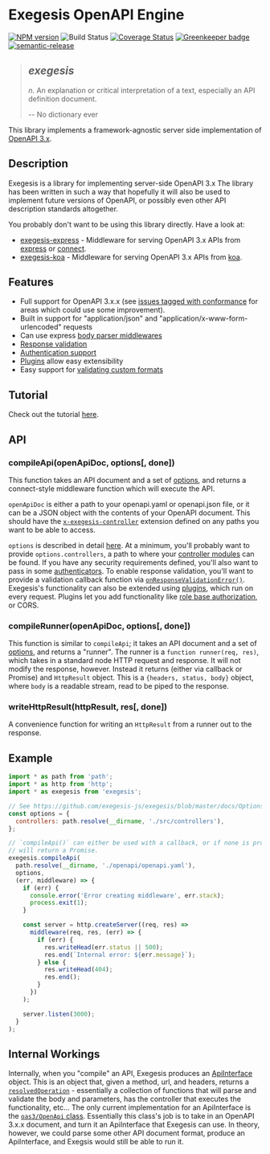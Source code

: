 # Exegesis OpenAPI Engine

[![NPM version](https://badge.fury.io/js/exegesis.svg)](https://npmjs.org/package/exegesis)
![Build Status](https://github.com/exegesis-js/exegesis/workflows/GitHub%20CI/badge.svg)
[![Coverage Status](https://coveralls.io/repos/exegesis-js/exegesis/badge.svg)](https://coveralls.io/r/exegesis-js/exegesis)
[![Greenkeeper badge](https://badges.greenkeeper.io/exegesis-js/exegesis.svg)](https://greenkeeper.io/)
[![semantic-release](https://img.shields.io/badge/%20%20%F0%9F%93%A6%F0%9F%9A%80-semantic--release-e10079.svg)](https://github.com/semantic-release/semantic-release)

> ## _exegesis_
>
> _n._ An explanation or critical interpretation of a text, especially an
> API definition document.
>
> -- No dictionary ever

This library implements a framework-agnostic server side implementation of
[OpenAPI 3.x](https://github.com/OAI/OpenAPI-Specification/blob/master/versions/3.0.1.md#requestBodyObject).

## Description

Exegesis is a library for implementing server-side OpenAPI 3.x The library has been
written in such a way that hopefully it will also be used to implement future
versions of OpenAPI, or possibly even other API description standards altogether.

You probably don't want to be using this library directly. Have a look at:

- [exegesis-express](https://github.com/exegesis-js/exegesis-express) - Middleware
  for serving OpenAPI 3.x APIs from [express](https://expressjs.com/) or
  [connect](https://github.com/senchalabs/connect).
- [exegesis-koa](https://github.com/confuser/exegesis-koa) - Middleware
  for serving OpenAPI 3.x APIs from [koa](https://koajs.com/).

## Features

- Full support for OpenAPI 3.x.x (see [issues tagged with conformance](https://github.com/exegesis-js/exegesis/issues?q=is%3Aissue+is%3Aopen+label%3Aconformance) for areas which could use some improvement).
- Built in support for "application/json" and "application/x-www-form-urlencoded" requests
- Can use express [body parser middlewares](https://github.com/exegesis-js/exegesis/blob/master/docs/Options.md#mimetypeparsers)
- [Response validation](https://github.com/exegesis-js/exegesis/blob/master/docs/Options.md#onresponsevalidationerror)
- [Authentication support](https://github.com/exegesis-js/exegesis/blob/master/docs/OAS3%20Security.md)
- [Plugins](https://github.com/exegesis-js/exegesis/tree/master/docs) allow easy extensibility
- Easy support for [validating custom formats](https://github.com/exegesis-js/exegesis/blob/master/docs/Options.md#customformats)

## Tutorial

Check out the tutorial [here](https://github.com/exegesis-js/exegesis/blob/master/docs/Tutorial.md).

## API

### compileApi(openApiDoc, options[, done])

This function takes an API document and a set of
[options](https://github.com/exegesis-js/exegesis/blob/master/docs/Options.md),
and returns a connect-style middleware function which will execute the API.

`openApiDoc` is either a path to your openapi.yaml or openapi.json file,
or it can be a JSON object with the contents of your OpenAPI document. This
should have the [`x-exegesis-controller`](https://github.com/exegesis-js/exegesis/blob/master/docs/OAS3%20Specification%20Extensions.md)
extension defined on any paths you want to be able to access.

`options` is described in detail [here](https://github.com/exegesis-js/exegesis/blob/master/docs/Options.md). At a
minimum, you'll probably want to provide `options.controllers`, a path to where
your [controller modules](https://github.com/exegesis-js/exegesis/blob/master/docs/Exegesis%20Controllers.md)
can be found. If you have any security requirements defined, you'll also
want to pass in some [authenticators](https://github.com/exegesis-js/exegesis/blob/master/docs/OAS3%20Security.md).
To enable response validation, you'll want to provide a validation callback
function via [`onResponseValidationError()`](https://github.com/exegesis-js/exegesis/blob/master/docs/Options.md#onresponsevalidationerror).
Exegesis's functionality can also be extended using [plugins](https://github.com/exegesis-js/exegesis/tree/master/docs),
which run on every request. Plugins let you add functionality like
[role base authorization](https://github.com/exegesis-js/exegesis-plugin-roles),
or CORS.

### compileRunner(openApiDoc, options[, done])

This function is similar to `compileApi`; it takes an API document and a set of
[options](https://github.com/exegesis-js/exegesis/blob/master/docs/Options.md),
and returns a "runner". The runner is a `function runner(req, res)`, which takes
in a standard node HTTP request and response. It will not modify the response,
however. Instead it returns (either via callback or Promise) and `HttpResult`
object. This is a `{headers, status, body}` object, where `body` is a readable
stream, read to be piped to the response.

### writeHttpResult(httpResult, res[, done])

A convenience function for writing an `HttpResult` from a runner out to the
response.

## Example

```js
import * as path from 'path';
import * as http from 'http';
import * as exegesis from 'exegesis';

// See https://github.com/exegesis-js/exegesis/blob/master/docs/Options.md
const options = {
  controllers: path.resolve(__dirname, './src/controllers'),
};

// `compileApi()` can either be used with a callback, or if none is provided,
// will return a Promise.
exegesis.compileApi(
  path.resolve(__dirname, './openapi/openapi.yaml'),
  options,
  (err, middleware) => {
    if (err) {
      console.error('Error creating middleware', err.stack);
      process.exit(1);
    }

    const server = http.createServer((req, res) =>
      middleware(req, res, (err) => {
        if (err) {
          res.writeHead(err.status || 500);
          res.end(`Internal error: ${err.message}`);
        } else {
          res.writeHead(404);
          res.end();
        }
      })
    );

    server.listen(3000);
  }
);
```

## Internal Workings

Internally, when you "compile" an API, Exegesis produces an
[ApiInterface](https://github.com/exegesis-js/exegesis/blob/f5266dfd27cdb40c5ebf8063303acbf483d78ed9/src/types/internal.ts#L50) object.
This is an object that, given a method, url, and headers, returns a
[`resolvedOperation`](https://github.com/exegesis-js/exegesis/blob/f5266dfd27cdb40c5ebf8063303acbf483d78ed9/src/types/internal.ts#L21) -
essentially a collection of functions that will parse and validate the body and
parameters, has the controller that executes the functionality, etc... The only
current implementation for an ApiInterface is the
[`oas3/OpenApi` class](https://github.com/exegesis-js/exegesis/blob/master/src/oas3/OpenApi.ts).
Essentially this class's job is to take in an OpenAPI 3.x.x document, and turn it
an ApiInterface that Exegesis can use. In theory, however, we could parse some
other API document format, produce an ApiInterface, and Exegsis would still be
able to run it.
